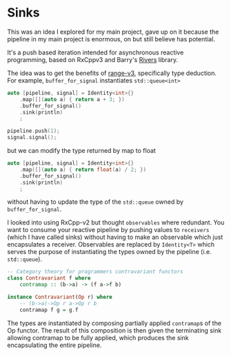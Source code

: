 # Sinks
This was an idea I explored for my main project, gave up on it because the pipeline in my main project is enormous, on but still believe has potential.

It's a push based iteration intended for asynchronous reactive programming, based on RxCppv3 and Barry's [Rivers](https://github.com/brevzin/rivers) library.

The idea was to get the benefits of [range-v3](https://github.com/ericniebler/range-v3), specifically type deduction. For example, `buffer_for_signal` instantiates `std::queue<int>`

```cpp
auto [pipeline, signal] = Identity<int>{}
    .map([](auto a) { return a + 3; })
    .buffer_for_signal()
    .sink(println)
    ;

pipeline.push(1);
signal.signal();
```
but we can modify the type returned by map to float
```cpp
auto [pipeline, signal] = Identity<int>{}
    .map([](auto a) { return float(a) / 2; })
    .buffer_for_signal()
    .sink(println)
    ;
```
without having to update the type of the `std::queue` owned by `buffer_for_signal`.

I looked into using RxCpp-v2 but thought `observables` where redundant. You want to consume your reactive pipeline by pushing values to `receivers` (which I have called sinks) without having to make an observable which just encapsulates a receiver. Observables are replaced by `Identity<T>` which serves the purpose of instantiating the types owned by the pipeline (i.e. `std::queue`).

```haskell
-- Category theory for programmers contravariant functors
class Contravariant f where
    contramap :: (b->a) -> (f a->f b)

instance Contravariant(Op r) where
    -- (b->a)->Op r a->Op r b
    contramap f g = g.f
```

The types are instantiated by composing partially applied `contramap`s of the Op functor. The result of this composition is then given the terminating sink allowing contramap to be fully applied, which produces the sink encapsulating the entire pipeline.

